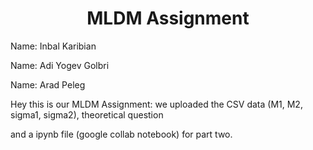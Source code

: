 <h1 align="center">MLDM Assignment </h1>

Name: Inbal Karibian

Name: Adi Yogev Golbri

Name: Arad Peleg 

Hey this is our MLDM Assignment: we uploaded the CSV data (M1, M2, sigma1, sigma2), theoretical question

and a ipynb file (google collab notebook) for part two.


